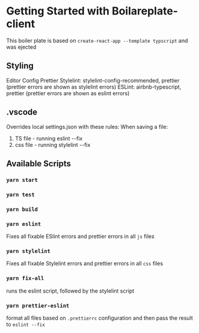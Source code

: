 # Getting Started with Boilareplate-client

This boiler plate is based on `create-react-app --template typscript` and was ejected

## Styling
Editor Config
Prettier
Stylelint: stylelint-config-recommended, prettier (prettier errors are shown as stylelint errors)
ESLint: airbnb-typescript, prettier (prettier errors are shown as eslint errors)

## .vscode
Overrides local settings.json with these rules:
When saving a file:
1. TS file - running eslint --fix
2. css file - running stylelint --fix

## Available Scripts

### `yarn start`
### `yarn test`
### `yarn build`
### `yarn eslint`
Fixes all fixable ESlint errors and prettier errors in all `js` files
### `yarn stylelint`
Fixes all fixable Stylelint errors and prettier errors in all `css` files
### `yarn fix-all`
runs the eslint script, followed by the stylelint script
### `yarn prettier-eslint`
format all files based on `.prettierrc` configuration and then pass the result to `eslint --fix`

